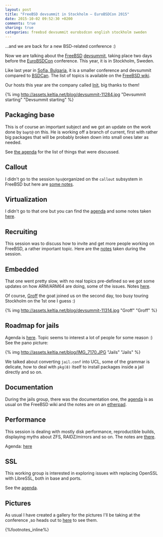 ```yaml
---
layout: post
title: "FreeBSD devsummit in Stockholm — EuroBSDCon 2015"
date: 2015-10-02 09:52:30 +0200
comments: true
sharing: true
categories: freebsd devsummit eurobsdcon english stockholm sweden
---
```


…and we are back for a new BSD-related conference :)

Now we are talking about the [FreeBSD](/categories/freebsd) [devsummit](/categories/devsummit), taking place two days before the [EuroBSDCon](https://2015.eurobsdcon.org/) conference.  This year, it is in Stockholm, Sweden.

Like last year in [Sofia, Bulgaria](/2014/09/25/first-day-in-sofia/), it is a smaller conference and devsummit compared to [BSDCan](/2015/06/10/first-day-at-bsdcan-2015-devsummit/).  The list of topics is available on the [FreeBSD wiki](https://wiki.freebsd.org/201510DevSummit).

Our hosts this year are the company called [Init](https://www.init.se/), big thanks to them!
<!--more-->
{% img http://assets.keltia.net/blog/devsummit-11284.jpg "Devsummit starting" "Devsummit starting" %}

Packaging base
--------------

This is of course an important subject and we got an update on the work done by `bapt@` on this.  He is working off a branch of current, first with rather big packages that will be probably broken down into small ones later as needed.

See [the agenda](https://wiki.freebsd.org/201510DevSummit/PackagingBase) for the list of things that were discussed.

Callout
-------

I didn't go to the session `hps@`organized on the `callout` subsystem in FreeBSD but here are [some notes](https://etherpad.net/p/Callout2015).

Virtualization
--------------

I didn't go to that one but you can find the [agenda](https://wiki.freebsd.org/201510DevSummit/Virtualization) and some notes taken [here](https://etherpad.net/p/2015DevSummitVirtualization).

Recruiting
----------

This session was to discuss how to invite and get more people working on FreeBSD, a rather important topic.  Here are the [notes](https://etherpad.net/p/2015Dev_Summit_Recruiting) taken during the session.

Embedded
--------

That one went pretty slow, with no real topics pre-defined so we got some updates on how ARM/ARM64 are doing, some of the issues.  Notes [here](https://etherpad.net/p/2015DevSummitEmbedded).

Of course, [Groff](https://twitter.com/GroffTheBSDGoat) the goat joined us on the second day, too busy touring Stockholm on the 1st one I guess :)

{% img http://assets.keltia.net/blog/devsummit-11314.jpg "Groff" "Groff" %}

Roadmap for jails
-----------------

Agenda is [here](https://wiki.freebsd.org/201510DevSummit/Jails).  Topic seems to interest a lot of people for some reason :) See the pano picture:

{% img http://assets.keltia.net/blog/IMG_7170.JPG "Jails" "Jails" %}

We talked about converting `jail.conf` into UCL, some of the grammar is delicate, how to deal with `pkg(8)` itself to install packages inside a jail directly and so on.

Documentation
-------------

During the jails group, there was the documentation one, the [agenda](https://wiki.freebsd.org/201510DevSummit/Documentation) is as usual on the FreeBSD wiki and the notes are on an [etherpad](https://etherpad.net/p/2015_Dev_Summit_Documentation).

Performance
-----------

This session is dealing with mostly disk performance, reproductible builds, displaying myths about ZFS, RAIDZ/mirrors and so on.  The notes are [there](https://etherpad.net/p/2015Dev_Summit_Performance).

Agenda: [here](https://wiki.freebsd.org/201510DevSummit/Performance)

SSL
---

This working group is interested in exploring issues with replacing OpenSSL with LibreSSL, both in base and ports.

See the [agenda](https://wiki.freebsd.org/201510DevSummit/SSL).

Pictures
--------

As usual I have created a gallery for the pictures I'll be taking at the conference ,so heads out to [here](http://assets.keltia.net/photos/EuroBSDCon-2015/) to see them.

{%footnotes_inline%}
